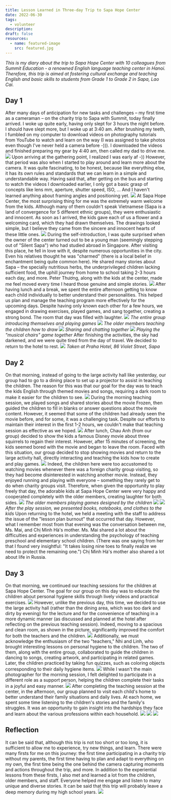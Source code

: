 ```yaml
---
title: Lesson Learned in Three-day Trip to Sapa Hope Center
date: 2022-06-30
tags:
  - volunteer
description: 
draft: false
resources:
  - name: featured-image
    src: featured.jpg
---
```


*This is my diary about the trip to Sapa Hope Center with 10 colleagues from Summit Education - a renowned English language teaching center in Hanoi. Therefore, this trip is aimed at fostering cultural exchange and teaching English and basic skills to students from Grade 1 to Grade 2 in Sapa, Lao Cai.*

## Day 1
After many days of anticipation for new tasks and challenges – my first time as a cameraman – on the charity trip to Sapa with Summit, today finally arrived. I woke up quite early, having only slept for 3 hours the night before. I should have slept more, but I woke up at 3:40 am. After brushing my teeth, I fumbled on my computer to download videos on photography tutorials from YouTube to watch and learn on the way (I was assigned to take photos even though I've never held a camera before -))). I downloaded the videos and finished preparing my gear by 4:40 am, then called my dad to drive me.
![](https://i.imgur.com/COekVwu.jpg)
Upon arriving at the gathering point, I realized I was early af -)) However, that period was also when I started to play around and learn more about the camera. It was quite fascinating, to be honest, because like everything else, it has its own rules and standards that we can learn in a simple and understandable way. Having said that, after getting on the bus and starting to watch the videos I downloaded earlier, I only got a basic grasp of concepts like lens mm, aperture, shutter speed, ISO, ... And I haven't learned anything about framing angles and positioning yet.
![](https://i.imgur.com/9Zkr5Vc.jpg)
At Sapa Hope Center, the most surprising thing for me was the extremely warm welcome from the kids. Although many of them couldn't speak Vietnamese (Sapa is a land of convergence for 5 different ethnic groups), they were enthusiastic and innocent. As soon as I arrived, the kids gave each of us a flower and a welcoming card, which they had drawn themselves. The drawings looked simple, but I believe they came from the sincere and innocent hearts of these little ones.
![](https://i.imgur.com/c2aw47u.jpg)
During the self-introduction, I was quite surprised when the owner of the center turned out to be a young man (seemingly stepping out of "Silent Sapa") who had studied abroad in Singapore. After visiting this place, he fell in love with it, despite numerous opportunities in the city. Even his relatives thought he was "charmed" (there is a local belief in enchantment being quite common here). He shared many stories about Sapa – the specially nutritious herbs, the underprivileged children lacking sufficient food, the uphill journey from home to school taking 2-3 hours each day, and more. Peter Thương, along with the kids at the center, made me feel moved every time I heard those genuine and simple stories.
![](https://i.imgur.com/HzyUwxP.jpg)
After having lunch and a break, we spent the entire afternoon getting to know each child individually to better understand their personalities. This helped us plan and manage the teaching program more effectively for the upcoming days. Despite having only known each other for a few hours, we engaged in drawing exercises, played games, and sang together, creating a strong bond. The room that day was filled with laughter.
![](https://i.imgur.com/K67tuV6.jpg)
*The entire group introducing themselves and playing games*
![](https://i.imgur.com/JyHSvCE.jpg)
*The older members teaching the children how to draw*
![](https://i.imgur.com/0S5M7Hj.jpg)
*Sharing and chatting together*
![](https://i.imgur.com/7iJYMw8.jpg)
*Playing the "musical chairs" game together*
After finishing the activities, the sky had darkened, and we were quite tired from the day of travel. We decided to return to the hotel to rest.
![](https://i.imgur.com/0m6c3lz.jpg)
*Taken at Praha Hotel, 86 Violet Street, Sapa*
## Day 2
On that morning, instead of going to the large activity hall like yesterday, our group had to go to a dining place to set up a projector to assist in teaching the children. The reason for this was that our goal for the day was to teach the kids English through themed movies and songs, requiring a dark room to make it easier for the children to see.
![](https://i.imgur.com/irSSXC1.jpg)
During the morning teaching session, we played songs and shared stories about the movie Frozen, then guided the children to fill in blanks or answer questions about the movie content. However, it seemed that some of the children had already seen the movie before, and for some, it was a challenging task. Despite our efforts to maintain their interest in the first 1-2 hours, we couldn't make that teaching session as effective as we hoped.
![](https://i.imgur.com/xXRWJPD.jpg)
After lunch, Chau Anh (from our group) decided to show the kids a famous Disney movie about three squirrels to regain their interest. However, after 15 minutes of screening, the kids seemed bored with the movie and began to leave the room. Faced with this situation, our group decided to stop showing movies and return to the large activity hall, directly interacting and teaching the kids how to create and play games.
![](https://i.imgur.com/89i9FNK.jpg)
Indeed, the children here were too accustomed to watching movies whenever there was a foreign charity group visiting, so they had become disinterested in watching another movie. Instead, they enjoyed running and playing with everyone – something they rarely get to do when charity groups visit. Therefore, when given the opportunity to play freely that day, the adorable kids at Sapa Hope Center were very happy and cooperated completely with the older members, creating laughter for both sides.
![](https://i.imgur.com/pu0ABmN.jpg)
*The older members playing games designed by the children*
![](https://i.imgur.com/oFa3KrA.jpg)
![](https://i.imgur.com/K727PrR.jpg)
*After the play session, we presented books, notebooks, and clothes to the kids*
Upon returning to the hotel, we held a meeting with the staff to address the issue of the "lesson plan burnout" that occurred that day. However, what I remember most from that evening was the conversation between me, Ms. Mai, and Chị Minh Hà's mother. Ms. Mai shared a lot about the difficulties and experiences in understanding the psychology of teaching preschool and elementary school children. (There was one saying from her that I found very insightful: "It takes losing nine toes to finally realize we need to protect the remaining one.") Chị Minh Hà's mother also shared a lot about life in Russia.
## Day 3
On that morning, we continued our teaching sessions for the children at Sapa Hope Center. The goal for our group on this day was to educate the children about personal hygiene skills through lively videos and practical exercises.
![](https://i.imgur.com/RMXa3Cu.jpg)
However, unlike the previous day, this time, we decided to use the large activity hall (rather than the dining area, which was too dark and dirty by evening) for the lecture and for the convenience of teaching in a more dynamic manner (as discussed and planned at the hotel after reflecting on the previous teaching session). Indeed, moving to a spacious and clean room, as shown in the picture, significantly improved the comfort for both the teachers and the children. 
![](https://i.imgur.com/gEfb303.jpg)
Additionally, we must acknowledge the enthusiasm of the two "teachers," Nhi and Linh, who brought interesting lessons on personal hygiene to the children. The two of them, along with the entire group, collaborated to guide the children in dancing to songs, creating artwork, and participating in related games. Later, the children practiced by taking fun quizzes, such as coloring objects corresponding to their daily hygiene items. 
![](https://i.imgur.com/aSidKIF.jpg)
While I wasn't the main photographer for the morning session, I felt delighted to participate in a different role as a support person, helping the children complete their tasks in a joyful and easy manner.
![](https://i.imgur.com/V09NwPZ.jpg)
After completing the teaching session at the center, in the afternoon, our group planned to visit each child's home to better understand their family situations and daily lives. At each home, we spent some time listening to the children's stories and the family's struggles. It was an opportunity to gain insight into the hardships they face and learn about the various professions within each household.
![](https://i.imgur.com/4jhyCUR.jpg)
![](https://i.imgur.com/CFhzHW7.jpg)
![](https://i.imgur.com/E92naDI.jpg)

## Reflection
It can be said that, although this trip is not too short or too long, it is sufficient to allow me to experience, try new things, and learn. There were many firsts for me on this journey: the first time participating in a charity trip without my parents, the first time having to plan and adapt to everything on my own, the first time being the one behind the camera capturing moments and actions throughout the trip, and more. In addition to the experiential lessons from these firsts, I also met and learned a lot from the children, older members, and staff. Everyone helped me engage and listen to many unique and diverse stories. It can be said that this trip will probably leave a deep memory during my high school years.
![](https://i.imgur.com/87qaQzc.jpg)
